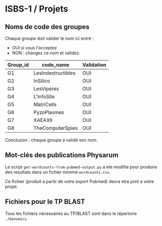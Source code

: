 # ISBS-1 / Projets

## Noms de code des groupes

Chaque groupe doit valider le nom ici entré :

- OUI si vous l'acceptez
- NON : changez ce nom et validez.



| Group_id      | code_name          | Validation |
| ------------- | -------------      | ---        |
| G1            | LesIndestructibles |    OUI     |
| G2            | InSilico           |    OUI     |
| G3            | LesViperes         |OUI         |
| G4            | L'InfoSite         |OUI         |
| G5            | MatriCells         |    OUI     |
| G6            | PyzoPlasmes        |    OUI     |
| G7            | XAEAXII            |    OUI     |
| G8            | TheComputerSpies   |      OUI   |

*Conclusion* : chaque groupe a validé son nom.

## Mot-clés des publications Physarum

Le script `get-wordcounts-from-pubmed-output.py` a ete modifie pour
produire des resultats dans un fichier nommé `wordcounts.csv`.

Ce fichier (produit a partir de *votre* export Pubmed) devra etre
joint a votre projet.

## Fichiers pour le TP BLAST

Tous les fichiers nécessaires au TP/BLAST sont dans le répertoire `./Genomics`.
